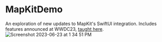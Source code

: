 # MapKitDemo
An exploration of new updates to MapKit's SwiftUI integration. Includes features announced at WWDC23, [taught here](https://developer.apple.com/videos/play/wwdc2023/10043/).  
![Screenshot 2023-06-23 at 1 34 51 PM](https://github.com/bodhichristian/MapKitDemo/assets/110639779/80d46d58-3516-4b44-81ae-ed064b63b500)
